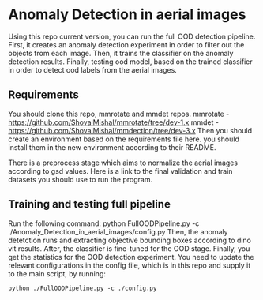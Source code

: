# Anomaly Detection in aerial images
Using this repo current version, you can run the full OOD detection pipeline.
First, it creates an anomaly detection experiment in order to filter out the objects from each image.
Then, it trains the classifier on the anomaly detection results.
Finally, testing ood model, based on the trained classifier in order to detect ood labels from the aerial images.

## Requirements
You should clone this repo, mmrotate and mmdet repos.
mmrotate - https://github.com/ShovalMishal/mmrotate/tree/dev-1.x
mmdet - https://github.com/ShovalMishal/mmdection/tree/dev-3.x
Then you should create an environment based on the requirements file here.
you should install them in the new environment according to their README.

There is a preprocess stage which aims to normalize the aerial images according to gsd values.
Here is a link to the final validation and train datasets you should use to run the program.


## Training and testing full pipeline
Run the following command:
python FullOODPipeline.py -c ./Anomaly_Detection_in_aerial_images/config.py 
Then, the anomaly detetction runs and extracting objective bounding boxes according to dino vit results.
After, the classifier is fine-tuned for the OOD stage. 
Finally, you get the statistics for the OOD detection experiment.
You need to update the relevant configurations in the config file, which is in this repo and supply it to the main script, by running:
```shell
python ./FullOODPipeline.py -c ./config.py 
```
